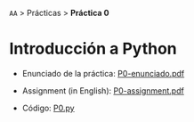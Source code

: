 `AA` > Prácticas > **Práctica 0**

# Introducción a Python

* Enunciado de la práctica: [P0-enunciado.pdf](./P0-enunciado.pdf)
* Assignment (in English): [P0-assignment.pdf](./P0-assignment.pdf)

* Código: [P0.py](./P0.py)


